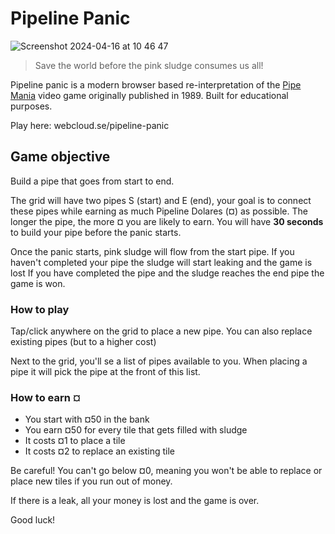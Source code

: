 # Pipeline Panic

![Screenshot 2024-04-16 at 10 46 47](https://github.com/danielstocks/pipeline-panic/assets/52788/6980cde7-6aa0-4b73-8bbe-555bed14936b)

> Save the world before the pink sludge consumes us all!

Pipeline panic is a modern browser based re-interpretation of the [Pipe Mania](https://en.wikipedia.org/wiki/Pipe_Mania) video game originally published in 1989. Built for educational purposes.

Play here: webcloud.se/pipeline-panic

## Game objective

Build a pipe that goes from start to end.

The grid will have two pipes S (start) and E (end), your goal is to connect these pipes while earning as much Pipeline Dolares (¤) as possible. The longer the pipe, the more ¤ you are likely to earn. You will have **30 seconds** to build your pipe before the panic starts.

Once the panic starts, pink sludge will flow from the start pipe. If you haven't completed your pipe the sludge will start leaking and the game is lost
If you have completed the pipe and the sludge reaches the end pipe the game is won.

### How to play

Tap/click anywhere on the grid to place a new pipe. You can also replace existing pipes (but to a higher cost)

Next to the grid, you'll se a list of pipes available to you. When placing a pipe it will pick the pipe at the front of this list.

### How to earn ¤

- You start with ¤50 in the bank
- You earn ¤50 for every tile that gets filled with sludge
- It costs ¤1 to place a tile
- It costs ¤2 to replace an existing tile

Be careful! You can't go below ¤0, meaning you won't be able to replace or place new tiles if you run out of money.

If there is a leak, all your money is lost and the game is over.

Good luck!
